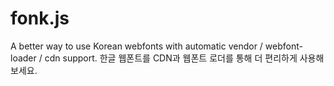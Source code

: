 # fonk.js
A better way to use Korean webfonts with automatic vendor / webfont-loader / cdn support. 한글 웹폰트를 CDN과 웹폰트 로더를 통해 더 편리하게 사용해보세요.
